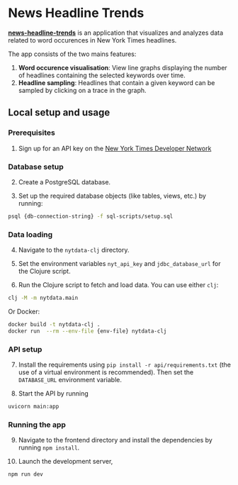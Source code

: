 # News Headline Trends

[**news-headline-trends**](https://news-headline-trends.vercel.app) is an application that visualizes and analyzes data related to word occurences in New York Times headlines. 

The app consists of the two mains features:
1. **Word occurence visualisation**: View line graphs displaying the number of headlines containing the selected keywords over time.
2. **Headline sampling**: Headlines that contain a given keyword can be sampled by clicking on a trace in the graph.

## Local setup and usage

### Prerequisites

1. Sign up for an API key on the [New York Times Developer Network](https://developer.nytimes.com)

### Database setup

2. Create a PostgreSQL database.

3. Set up the required database objects (like tables, views, etc.) by running: 

```bash 
psql {db-connection-string} -f sql-scripts/setup.sql 
```

### Data loading

4. Navigate to the `nytdata-clj` directory.

5. Set the environment variables `nyt_api_key` and `jdbc_database_url` for the Clojure script.

6. Run the Clojure script to fetch and load data. You can use either `clj`:

```bash 
clj -M -m nytdata.main
```

Or Docker:

```bash
docker build -t nytdata-clj .
docker run  --rm --env-file {env-file} nytdata-clj
```

### API setup

7. Install the requirements using `pip install -r api/requirements.txt` (the use of a virtual environment is recommended). Then set the `DATABASE_URL` environment variable.

8. Start the API by running

```bash
uvicorn main:app
```

### Running the app

9. Navigate to the frontend directory and install the dependencies by running `npm install`.

10. Launch the development server,

```bash
npm run dev
```